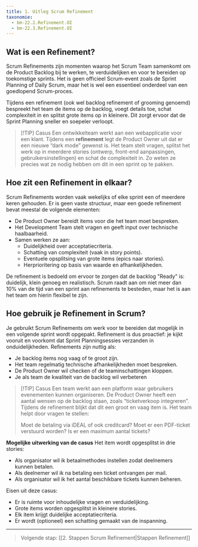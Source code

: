 ```yaml
---
title: 1. Uitleg Scrum Refinement
taxonomie:
  - bm-22.2.Refinement.OI
  - bm-22.3.Refinement.OI
---
```


## Wat is een Refinement?
Scrum Refinements zijn momenten waarop het Scrum Team samenkomt om de Product Backlog bij te werken, te verduidelijken en voor te bereiden op toekomstige sprints. Het is geen officieel Scrum-event zoals de Sprint Planning of Daily Scrum, maar het is wel een essentieel onderdeel van een goedlopend Scrum-proces.

Tijdens een refinement (ook wel backlog refinement of grooming genoemd) bespreekt het team de items op de backlog, voegt details toe, schat complexiteit in en splitst grote items op in kleinere. Dit zorgt ervoor dat de Sprint Planning sneller en soepeler verloopt.

> [!TIP] Casus
> Een ontwikkelteam werkt aan een webapplicatie voor een klant. Tijdens een **refinement** legt de Product Owner uit dat er een nieuwe “dark mode” gewenst is. Het team stelt vragen, splitst het werk op in meerdere stories (ontwerp, front-end aanpassingen, gebruikersinstellingen) en schat de complexiteit in. Zo weten ze precies wat ze nodig hebben om dit in een sprint op te pakken.

## Hoe zit een Refinement in elkaar?
Scrum Refinements worden vaak wekelijks of elke sprint een of meerdere keren gehouden. Er is geen vaste structuur, maar een goede refinement bevat meestal de volgende elementen:
* De Product Owner bereidt items voor die het team moet bespreken.
* Het Development Team stelt vragen en geeft input over technische haalbaarheid.
* Samen werken ze aan:
	* Duidelijkheid over acceptatiecriteria.
	* Schatting van complexiteit (vaak in story points).
	* Eventuele opsplitsing van grote items (epics naar stories).
	* Herprioritering op basis van waarde en afhankelijkheden.

De refinement is bedoeld om ervoor te zorgen dat de backlog "Ready" is: duidelijk, klein genoeg en realistisch. Scrum raadt aan om niet meer dan 10% van de tijd van een sprint aan refinements te besteden, maar het is aan het team om hierin flexibel te zijn.

## Hoe gebruik je Refinement in Scrum?
Je gebruikt Scrum Refinements om werk voor te bereiden dat mogelijk in een volgende sprint wordt opgepakt. Refinement is dus proactief: je kijkt vooruit en voorkomt dat Sprint Planningsessies verzanden in onduidelijkheden.
Refinements zijn nuttig als:
* Je backlog items nog vaag of te groot zijn.
* Het team regelmatig technische afhankelijkheden moet bespreken.
* De Product Owner wil checken of de teaminschattingen kloppen.
* Je als team de kwaliteit van de backlog wil verbeteren

> [!TIP] Casus
> Een team werkt aan een platform waar gebruikers evenementen kunnen organiseren. De Product Owner heeft een aantal wensen op de backlog staan, zoals “ticketverkoop integreren”. Tijdens de refinement blijkt dat dit een groot en vaag item is. Het team helpt door vragen te stellen:
> 
> Moet de betaling via iDEAL of ook creditcard?
> Moet er een PDF-ticket verstuurd worden?
> Is er een maximum aantal tickets?
> 

**Mogelijke uitwerking van de casus**
Het item wordt opgesplitst in drie stories:
* Als organisator wil ik betaalmethodes instellen zodat deelnemers kunnen betalen.
* Als deelnemer wil ik na betaling een ticket ontvangen per mail.
* Als organisator wil ik het aantal beschikbare tickets kunnen beheren.

Eisen uit deze casus:
* Er is ruimte voor inhoudelijke vragen en verduidelijking.
* Grote items worden opgesplitst in kleinere stories.
* Elk item krijgt duidelijke acceptatiecriteria.
* Er wordt (optioneel) een schatting gemaakt van de inspanning.

---

> Volgende stap: [[2. Stappen Scrum Refinement|Stappen Refinement]]
